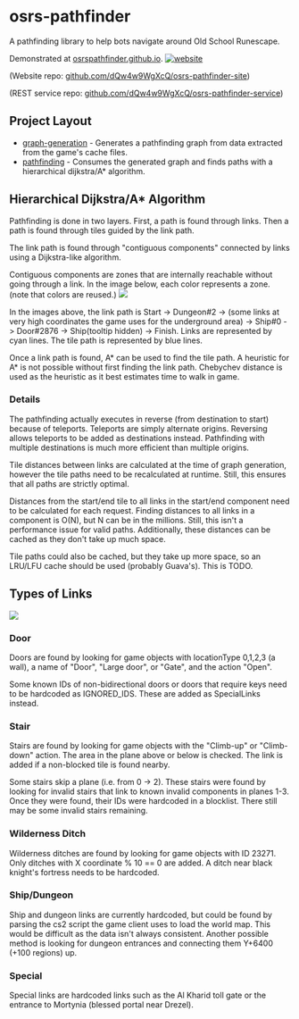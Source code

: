 # osrs-pathfinder

A pathfinding library to help bots navigate around Old School Runescape.  

Demonstrated at [osrspathfinder.github.io](https://osrspathfinder.github.io/). 
[![website](https://i.imgur.com/sk5XPSt.png)](https://osrspathfinder.github.io/)

(Website repo: [github.com/dQw4w9WgXcQ/osrs-pathfinder-site](https://github.com/dQw4w9WgXcQ/osrs-pathfinder-site))

(REST service repo: [github.com/dQw4w9WgXcQ/osrs-pathfinder-service](https://github.com/dQw4w9WgXcQ/osrs-pathfinder-service))


## Project Layout
- [graph-generation](graph-generation/src/main/java/github/dqw4w9wgxcq/pathfinder/graphgeneration) - Generates a pathfinding graph from data extracted from the game's cache files.  
- [pathfinding](/pathfinding/src/main/java/github/dqw4w9wgxcq/pathfinder) - Consumes the generated graph and finds paths with a hierarchical dijkstra/A* algorithm.


## Hierarchical Dijkstra/A* Algorithm
Pathfinding is done in two layers.  First, a path is found through links.  Then a path is found through tiles guided by the link path.  

The link path is found through "contiguous components" connected by links using a Dijkstra-like algorithm.

Contiguous components are zones that are internally reachable without going through a link.  In the image below, each color represents a zone.  (note that colors are reused.)
![](https://i.imgur.com/MaD51oN.png)

In the images above, the link path is Start -> Dungeon#2 -> (some links at very high coordinates the game uses for the underground area) -> Ship#0 -> Door#2876  -> Ship(tooltip hidden) -> Finish.  Links are represented by cyan lines.  The tile path is represented by blue lines.

Once a link path is found, A* can be used to find the tile path.  A heuristic for A* is not possible without first finding the link path.  Chebychev distance is used as the heuristic as it best estimates time to walk in game.  

### Details

The pathfinding actually executes in reverse (from destination to start) because of teleports.  Teleports are simply alternate origins.  Reversing allows teleports to be added as destinations instead.  Pathfinding with multiple destinations is much more efficient than multiple origins.  

Tile distances between links are calculated at the time of graph generation, however the tile paths need to be recalculated at runtime.  Still, this ensures that all paths are strictly optimal.  

Distances from the start/end tile to all links in the start/end component need to be calculated for each request.  Finding distances to all links in a component is O(N), but N can be in the millions.  Still, this isn't a performance issue for valid paths.  Additionally, these distances can be cached as they don't take up much space.  

Tile paths could also be cached, but they take up more space, so an LRU/LFU cache should be used (probably Guava's).  This is TODO.  

## Types of Links

![](https://i.imgur.com/k7bTfWe.png)

### Door
Doors are found by looking for game objects with locationType 0,1,2,3 (a wall), a name of "Door", "Large door", or "Gate", and  the action "Open".  

Some known IDs of non-bidirectional doors or doors that require keys need to be hardcoded as IGNORED_IDS.  These are added as SpecialLinks instead.  
### Stair
Stairs are found by looking for game objects with the "Climb-up" or "Climb-down" action.  The area in the plane above or below is checked.  The link is added if a non-blocked tile is found nearby.  

Some stairs skip a plane (i.e. from 0 -> 2).  These stairs were found by looking for invalid stairs that link to known invalid components in planes 1-3.  Once they were found, their IDs were hardcoded in a blocklist.  There still may be some invalid stairs remaining.      
### Wilderness Ditch
Wilderness ditches are found by looking for game objects with ID 23271.  Only ditches with X coordinate % 10 == 0 are added.  A ditch near black knight's fortress needs to be hardcoded.  
### Ship/Dungeon
Ship and dungeon links are currently hardcoded, but could be found by parsing the cs2 script the game client uses to load the world map.  This would be difficult as the data isn't always consistent.  Another possible method is looking for dungeon entrances and connecting them Y+6400 (+100 regions) up.  
### Special
Special links are hardcoded links such as the Al Kharid toll gate or the entrance to Mortynia (blessed portal near Drezel).  
